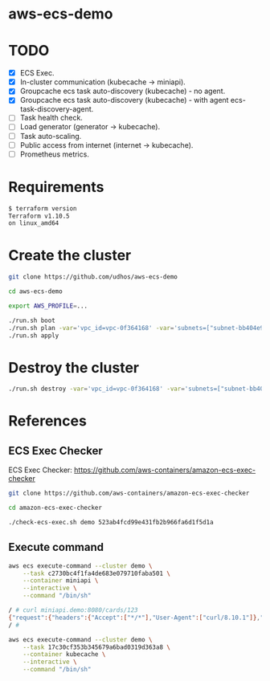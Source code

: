# aws-ecs-demo

# TODO

- [X] ECS Exec.
- [X] In-cluster communication (kubecache -> miniapi).
- [X] Groupcache ecs task auto-discovery (kubecache) - no agent.
- [X] Groupcache ecs task auto-discovery (kubecache) - with agent ecs-task-discovery-agent.
- [ ] Task health check.
- [ ] Load generator (generator -> kubecache).
- [ ] Task auto-scaling.
- [ ] Public access from internet (internet -> kubecache).
- [ ] Prometheus metrics.

# Requirements

```bash
$ terraform version
Terraform v1.10.5
on linux_amd64
```

# Create the cluster

```bash
git clone https://github.com/udhos/aws-ecs-demo

cd aws-ecs-demo

export AWS_PROFILE=...

./run.sh boot
./run.sh plan -var='vpc_id=vpc-0f364168' -var='subnets=["subnet-bb404e91"]' -var='cidr_blocks=["172.31.0.0/16"]'
./run.sh apply
```

# Destroy the cluster

```bash
./run.sh destroy -var='vpc_id=vpc-0f364168' -var='subnets=["subnet-bb404e91"]' -var='cidr_blocks=["172.31.0.0/16"]'
```

# References

## ECS Exec Checker

ECS Exec Checker: https://github.com/aws-containers/amazon-ecs-exec-checker

```bash
git clone https://github.com/aws-containers/amazon-ecs-exec-checker

cd amazon-ecs-exec-checker

./check-ecs-exec.sh demo 523ab4fcd99e431fb2b966fa6d1f5d1a
```

## Execute command

```bash
aws ecs execute-command --cluster demo \
    --task c2730bc4f1fa4de683e079710faba501 \
    --container miniapi \
    --interactive \
    --command "/bin/sh"

/ # curl miniapi.demo:8080/cards/123
{"request":{"headers":{"Accept":["*/*"],"User-Agent":["curl/8.10.1"]},"method":"GET","uri":"/cards/123","host":"miniapi.demo:8080","body":"","form_query":{},"form_post":{},"parameters":{"param1":"","param2":""}},"message":"not found","status":404,"server_hostname":"ip-172-31-54-136.ec2.internal","server_version":"1.3.2"}
/ #

aws ecs execute-command --cluster demo \
    --task 17c30cf353b345679a6bad0319d363a8 \
    --container kubecache \
    --interactive \
    --command "/bin/sh"

```
